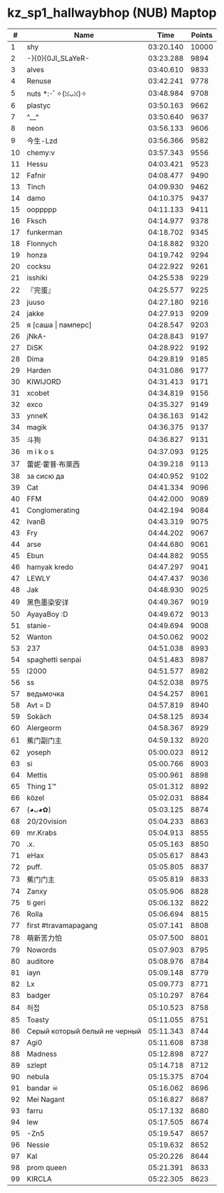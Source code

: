 # kz_sp1_hallwaybhop (NUB) Maptop

|  # | Name | Time | Points |
|-------------- | -------------- | -------------- | -------------- | 
| 1 | shy | 03:20.140 | 10000 | 
| 2 | -}{0}{0JI_SLaYeR- | 03:23.288 | 9894 | 
| 3 | alves | 03:40.610 | 9833 | 
| 4 | Renuse | 03:42.241 | 9778 | 
| 5 | nuts *:･ﾟ✧(ꈍᴗꈍ)✧ | 03:48.984 | 9708 | 
| 6 | plastyc | 03:50.163 | 9662 | 
| 7 | ^__^ | 03:50.640 | 9637 | 
| 8 | neon | 03:56.133 | 9606 | 
| 9 | 今生-Lzd | 03:56.366 | 9582 | 
| 10 | chemy:v | 03:57.343 | 9556 | 
| 11 | Hessu | 04:03.421 | 9523 | 
| 12 | Fafnir | 04:08.477 | 9490 | 
| 13 | Tinch | 04:09.930 | 9462 | 
| 14 | damo | 04:10.375 | 9437 | 
| 15 | ooppppp | 04:11.133 | 9411 | 
| 16 | Fksch | 04:14.977 | 9378 | 
| 17 | funkerman | 04:18.702 | 9345 | 
| 18 | Flonnych | 04:18.882 | 9320 | 
| 19 | honza | 04:19.742 | 9294 | 
| 20 | cocksu | 04:22.922 | 9261 | 
| 21 | isshiki | 04:25.538 | 9229 | 
| 22 | 『完蛋』 | 04:25.577 | 9225 | 
| 23 | juuso | 04:27.180 | 9216 | 
| 24 | jakke | 04:27.913 | 9209 | 
| 25 | я [саша \| памперс] | 04:28.547 | 9203 | 
| 26 | jNkA- | 04:28.843 | 9197 | 
| 27 | DiSK | 04:28.922 | 9192 | 
| 28 | Dima | 04:29.819 | 9185 | 
| 29 | Harden | 04:31.086 | 9177 | 
| 30 | KIWIJORD | 04:31.413 | 9171 | 
| 31 | xcobet | 04:34.819 | 9156 | 
| 32 | exco | 04:35.327 | 9149 | 
| 33 | ynneK | 04:36.163 | 9142 | 
| 34 | magik | 04:36.375 | 9137 | 
| 35 | 斗狗 | 04:36.827 | 9131 | 
| 36 | m i k o s | 04:37.093 | 9125 | 
| 37 | 蕾妮·霍普·布萊西 | 04:39.218 | 9113 | 
| 38 | за сисю да | 04:40.952 | 9102 | 
| 39 | Cat | 04:41.334 | 9096 | 
| 40 | FFM | 04:42.000 | 9089 | 
| 41 | Conglomerating | 04:42.194 | 9084 | 
| 42 | IvanB | 04:43.319 | 9075 | 
| 43 | Fry | 04:44.202 | 9067 | 
| 44 | arse | 04:44.680 | 9061 | 
| 45 | Ebun | 04:44.882 | 9055 | 
| 46 | hamyak kredo | 04:47.297 | 9041 | 
| 47 | LEWLY | 04:47.437 | 9036 | 
| 48 | Jak | 04:48.930 | 9025 | 
| 49 | 黑色墨染安详 | 04:49.367 | 9019 | 
| 50 | AyayaBoy :D | 04:49.672 | 9013 | 
| 51 | stanie- | 04:49.694 | 9008 | 
| 52 | Wanton | 04:50.062 | 9002 | 
| 53 | 237 | 04:51.038 | 8993 | 
| 54 | spaghetti senpai | 04:51.483 | 8987 | 
| 55 | l2000 | 04:51.577 | 8982 | 
| 56 | ss | 04:52.038 | 8975 | 
| 57 | ведьмочка | 04:54.257 | 8961 | 
| 58 | Avt = D | 04:57.819 | 8940 | 
| 59 | Sokäch | 04:58.125 | 8934 | 
| 60 | Alergeorm | 04:58.367 | 8929 | 
| 61 | 蕉门副门主 | 04:59.132 | 8920 | 
| 62 | yoseph | 05:00.023 | 8912 | 
| 63 | si | 05:00.766 | 8903 | 
| 64 | Mettis | 05:00.961 | 8898 | 
| 65 | Thing 1™ | 05:01.312 | 8892 | 
| 66 | közel | 05:02.031 | 8884 | 
| 67 | (◕ᴗ◕✿) | 05:03.125 | 8874 | 
| 68 | 20/20vision | 05:04.233 | 8863 | 
| 69 | mr.Krabs | 05:04.913 | 8855 | 
| 70 | .x. | 05:05.163 | 8850 | 
| 71 | eHax | 05:05.617 | 8843 | 
| 72 | puff. | 05:05.805 | 8837 | 
| 73 | 蕉门门主 | 05:05.819 | 8833 | 
| 74 | Zanxy | 05:05.906 | 8828 | 
| 75 | ti geri | 05:06.132 | 8822 | 
| 76 | Rolla | 05:06.694 | 8815 | 
| 77 | first #travamapagang | 05:07.141 | 8808 | 
| 78 | 萌新苦力怕 | 05:07.500 | 8801 | 
| 79 | Nowords | 05:07.903 | 8795 | 
| 80 | auditore | 05:08.976 | 8784 | 
| 81 | iayn | 05:09.148 | 8779 | 
| 82 | Lx | 05:09.773 | 8771 | 
| 83 | badger | 05:10.297 | 8764 | 
| 84 | 허접 | 05:10.523 | 8758 | 
| 85 | Toasty | 05:11.055 | 8751 | 
| 86 | Серый который белый не черный | 05:11.343 | 8744 | 
| 87 | Agi0 | 05:11.608 | 8738 | 
| 88 | Madness | 05:12.898 | 8727 | 
| 89 | szlept | 05:14.718 | 8712 | 
| 90 | nebula | 05:15.375 | 8704 | 
| 91 | bandar ☠ | 05:16.062 | 8696 | 
| 92 | Mei Nagant | 05:16.827 | 8687 | 
| 93 | farru | 05:17.132 | 8680 | 
| 94 | lew | 05:17.505 | 8674 | 
| 95 | -Zn5 | 05:19.547 | 8657 | 
| 96 | Nessie | 05:19.632 | 8652 | 
| 97 | Kal | 05:20.226 | 8644 | 
| 98 | prom queen | 05:21.391 | 8633 | 
| 99 | KIRCLA | 05:22.305 | 8623 | 

